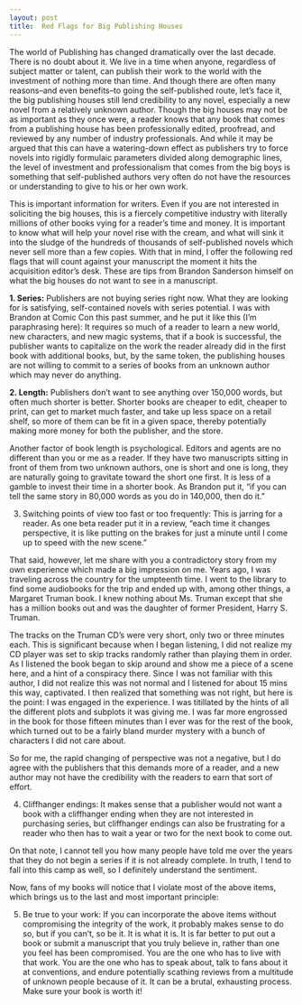 ```yaml
---
layout: post
title:  Red Flags for Big Publishing Houses
---
```

The world of Publishing has changed dramatically over the last decade. There is no doubt about it. We live in a time when anyone, regardless of subject matter or talent, can publish their work to the world with the investment of nothing more than time. And though there are often many reasons–and even benefits–to going the self-published route, let’s face it, the big publishing houses still lend credibility to any novel, especially a new novel from a relatively unknown author. Though the big houses may not be as important as they once were, a reader knows that any book that comes from a publishing house has been professionally edited, proofread, and reviewed by any number of industry professionals. And while it may be argued that this can have a watering-down effect as publishers try to force novels into rigidly formulaic parameters divided along demographic lines, the level of investment and professionalism that comes from the big boys is something that self-published authors very often do not have the resources or understanding to give to his or her own work.

This is important information for writers. Even if you are not interested in soliciting the big houses, this is a fiercely competitive industry with literally millions of other books vying for a reader’s time and money. It is important to know what will help your novel rise with the cream, and what will sink it into the sludge of the hundreds of thousands of self-published novels which never sell more than a few copies. With that in mind, I offer the following red flags that will count against your manuscript the moment it hits the acquisition editor’s desk. These are tips from Brandon Sanderson himself on what the big houses do not want to see in a manuscript.

****1. Series:**** Publishers are not buying series right now. What they are looking for is satisfying, self-contained novels with series potential. I was with Brandon at Comic Con this past summer, and he put it like this (I’m paraphrasing here): It requires so much of a reader to learn a new world, new characters, and new magic systems, that if a book is successful, the publisher wants to capitalize on the work the reader already did in the first book with additional books, but, by the same token, the publishing houses are not willing to commit to a series of books from an unknown author which may never do anything.

****2. Length:**** Publishers don’t want to see anything over 150,000 words, but often much shorter is better. Shorter books are cheaper to edit, cheaper to print, can get to market much faster, and take up less space on a retail shelf, so more of them can be fit in a given space, thereby potentially making more money for both the publisher, and the store.

Another factor of book length is psychological. Editors and agents are no different than you or me as a reader. If they have two manuscripts sitting in front of them from two unknown authors, one is short and one is long, they are naturally going to gravitate toward the short one first. It is less of a gamble to invest their time in a shorter book. As Brandon put it, “if you can tell the same story in 80,000 words as you do in 140,000, then do it.”

3. Switching points of view too fast or too frequently: This is jarring for a reader. As one beta reader put it in a review, “each time it changes perspective, it is like putting on the brakes for just a minute until I come up to speed with the new scene.”

That said, however, let me share with you a contradictory story from my own experience which made a big impression on me. Years ago, I was traveling across the country for the umpteenth time. I went to the library to find some audiobooks for the trip and ended up with, among other things, a Margaret Truman book. I knew nothing about Ms. Truman except that she has a million books out and was the daughter of former President, Harry S. Truman.

The tracks on the Truman CD’s were very short, only two or three minutes each. This is significant because when I began listening, I did not realize my CD player was set to skip tracks randomly rather than playing them in order. As I listened the book began to skip around and show me a piece of a scene here, and a hint of a conspiracy there. Since I was not familiar with this author, I did not realize this was not normal and I listened for about 15 mins this way, captivated. I then realized that something was not right, but here is the point: I was engaged in the experience. I was titillated by the hints of all the different plots and subplots it was giving me. I was far more engrossed in the book for those fifteen minutes than I ever was for the rest of the book, which turned out to be a fairly bland murder mystery with a bunch of characters I did not care about.

So for me, the rapid changing of perspective was not a negative, but I do agree with the publishers that this demands more of a reader, and a new author may not have the credibility with the readers to earn that sort of effort.

4. Cliffhanger endings: It makes sense that a publisher would not want a book with a cliffhanger ending when they are not interested in purchasing series, but cliffhanger endings can also be frustrating for a reader who then has to wait a year or two for the next book to come out.

On that note, I cannot tell you how many people have told me over the years that they do not begin a series if it is not already complete. In truth, I tend to fall into this camp as well, so I definitely understand the sentiment.

Now, fans of my books will notice that I violate most of the above items, which brings us to the last and most important principle:

5. Be true to your work: If you can incorporate the above items without compromising the integrity of the work, it probably makes sense to do so, but if you can’t, so be it. It is what it is. It is far better to put out a book or submit a manuscript that you truly believe in, rather than one you feel has been compromised. You are the one who has to live with that work. You are the one who has to speak about, talk to fans about it at conventions, and endure potentially scathing reviews from a multitude of unknown people because of it. It can be a brutal, exhausting process. Make sure your book is worth it!
